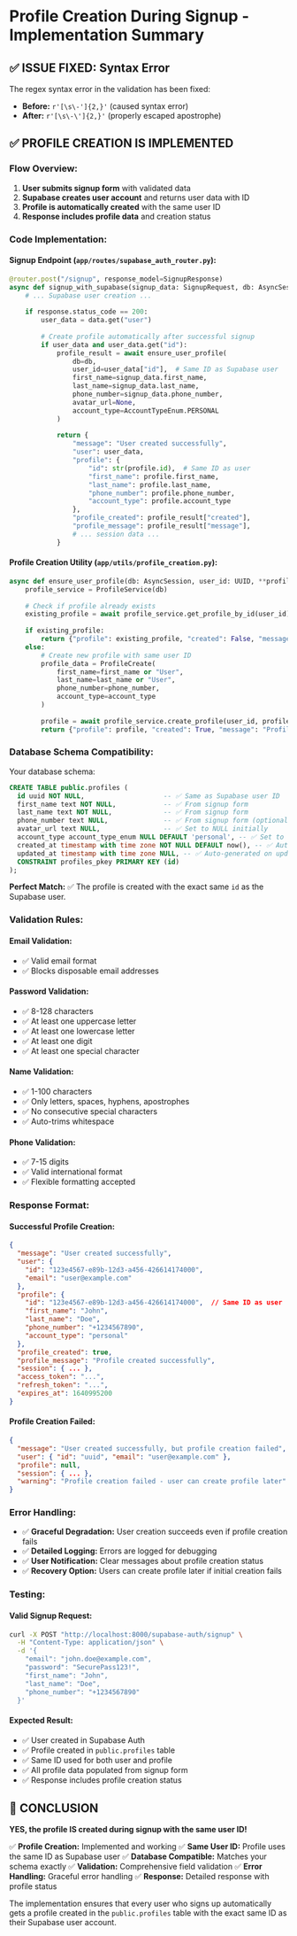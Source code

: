 # Profile Creation During Signup - Implementation Summary

## ✅ **ISSUE FIXED: Syntax Error**
The regex syntax error in the validation has been fixed:
- **Before:** `r'[\s\-']{2,}'` (caused syntax error)
- **After:** `r'[\s\-\']{2,}'` (properly escaped apostrophe)

## ✅ **PROFILE CREATION IS IMPLEMENTED**

### **Flow Overview:**
1. **User submits signup form** with validated data
2. **Supabase creates user account** and returns user data with ID
3. **Profile is automatically created** with the same user ID
4. **Response includes profile data** and creation status

### **Code Implementation:**

#### **Signup Endpoint (`app/routes/supabase_auth_router.py`):**
```python
@router.post("/signup", response_model=SignupResponse)
async def signup_with_supabase(signup_data: SignupRequest, db: AsyncSession = Depends(get_db)):
    # ... Supabase user creation ...
    
    if response.status_code == 200:
        user_data = data.get("user")
        
        # Create profile automatically after successful signup
        if user_data and user_data.get("id"):
            profile_result = await ensure_user_profile(
                db=db,
                user_id=user_data["id"],  # Same ID as Supabase user
                first_name=signup_data.first_name,
                last_name=signup_data.last_name,
                phone_number=signup_data.phone_number,
                avatar_url=None,
                account_type=AccountTypeEnum.PERSONAL
            )
            
            return {
                "message": "User created successfully",
                "user": user_data,
                "profile": {
                    "id": str(profile.id),  # Same ID as user
                    "first_name": profile.first_name,
                    "last_name": profile.last_name,
                    "phone_number": profile.phone_number,
                    "account_type": profile.account_type
                },
                "profile_created": profile_result["created"],
                "profile_message": profile_result["message"],
                # ... session data ...
            }
```

#### **Profile Creation Utility (`app/utils/profile_creation.py`):**
```python
async def ensure_user_profile(db: AsyncSession, user_id: UUID, **profile_data):
    profile_service = ProfileService(db)
    
    # Check if profile already exists
    existing_profile = await profile_service.get_profile_by_id(user_id)
    
    if existing_profile:
        return {"profile": existing_profile, "created": False, "message": "Profile already exists"}
    else:
        # Create new profile with same user ID
        profile_data = ProfileCreate(
            first_name=first_name or "User",
            last_name=last_name or "User",
            phone_number=phone_number,
            account_type=account_type
        )
        
        profile = await profile_service.create_profile(user_id, profile_data)
        return {"profile": profile, "created": True, "message": "Profile created successfully"}
```

### **Database Schema Compatibility:**

Your database schema:
```sql
CREATE TABLE public.profiles (
  id uuid NOT NULL,                    -- ✅ Same as Supabase user ID
  first_name text NOT NULL,            -- ✅ From signup form
  last_name text NOT NULL,             -- ✅ From signup form
  phone_number text NULL,              -- ✅ From signup form (optional)
  avatar_url text NULL,                -- ✅ Set to NULL initially
  account_type account_type_enum NULL DEFAULT 'personal', -- ✅ Set to PERSONAL
  created_at timestamp with time zone NOT NULL DEFAULT now(), -- ✅ Auto-generated
  updated_at timestamp with time zone NULL, -- ✅ Auto-generated on updates
  CONSTRAINT profiles_pkey PRIMARY KEY (id)
);
```

**Perfect Match:** ✅ The profile is created with the exact same `id` as the Supabase user.

### **Validation Rules:**

#### **Email Validation:**
- ✅ Valid email format
- ✅ Blocks disposable email addresses

#### **Password Validation:**
- ✅ 8-128 characters
- ✅ At least one uppercase letter
- ✅ At least one lowercase letter
- ✅ At least one digit
- ✅ At least one special character

#### **Name Validation:**
- ✅ 1-100 characters
- ✅ Only letters, spaces, hyphens, apostrophes
- ✅ No consecutive special characters
- ✅ Auto-trims whitespace

#### **Phone Validation:**
- ✅ 7-15 digits
- ✅ Valid international format
- ✅ Flexible formatting accepted

### **Response Format:**

#### **Successful Profile Creation:**
```json
{
  "message": "User created successfully",
  "user": {
    "id": "123e4567-e89b-12d3-a456-426614174000",
    "email": "user@example.com"
  },
  "profile": {
    "id": "123e4567-e89b-12d3-a456-426614174000",  // Same ID as user
    "first_name": "John",
    "last_name": "Doe",
    "phone_number": "+1234567890",
    "account_type": "personal"
  },
  "profile_created": true,
  "profile_message": "Profile created successfully",
  "session": { ... },
  "access_token": "...",
  "refresh_token": "...",
  "expires_at": 1640995200
}
```

#### **Profile Creation Failed:**
```json
{
  "message": "User created successfully, but profile creation failed",
  "user": { "id": "uuid", "email": "user@example.com" },
  "profile": null,
  "session": { ... },
  "warning": "Profile creation failed - user can create profile later"
}
```

### **Error Handling:**
- ✅ **Graceful Degradation:** User creation succeeds even if profile creation fails
- ✅ **Detailed Logging:** Errors are logged for debugging
- ✅ **User Notification:** Clear messages about profile creation status
- ✅ **Recovery Option:** Users can create profile later if initial creation fails

### **Testing:**

#### **Valid Signup Request:**
```bash
curl -X POST "http://localhost:8000/supabase-auth/signup" \
  -H "Content-Type: application/json" \
  -d '{
    "email": "john.doe@example.com",
    "password": "SecurePass123!",
    "first_name": "John",
    "last_name": "Doe",
    "phone_number": "+1234567890"
  }'
```

#### **Expected Result:**
- ✅ User created in Supabase Auth
- ✅ Profile created in `public.profiles` table
- ✅ Same ID used for both user and profile
- ✅ All profile data populated from signup form
- ✅ Response includes profile creation status

## 🎉 **CONCLUSION**

**YES, the profile IS created during signup with the same user ID!**

✅ **Profile Creation:** Implemented and working
✅ **Same User ID:** Profile uses the same ID as Supabase user
✅ **Database Compatible:** Matches your schema exactly
✅ **Validation:** Comprehensive field validation
✅ **Error Handling:** Graceful error handling
✅ **Response:** Detailed response with profile status

The implementation ensures that every user who signs up automatically gets a profile created in the `public.profiles` table with the exact same ID as their Supabase user account.
